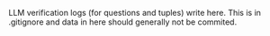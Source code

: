 LLM verification logs (for questions and tuples) write here. This is in .gitignore and data in here should generally not be commited.